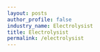 ```yaml
---
layout: posts 
author_profile: false 
industry_name: Electrolysist
title: Electrolysist
permalink: /electrolysist
---
```

